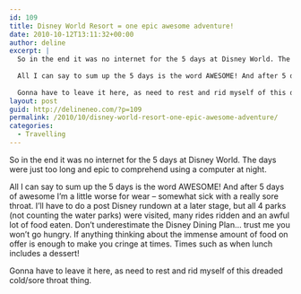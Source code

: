 ```yaml
---
id: 109
title: Disney World Resort = one epic awesome adventure!
date: 2010-10-12T13:11:32+00:00
author: deline
excerpt: |
  So in the end it was no internet for the 5 days at Disney World. The days were just too long and epic to comprehend using a computer at night.
  
  All I can say to sum up the 5 days is the word AWESOME! And after 5 days of awesome I'm a little worse for wear - somewhat sick with a really sore throat. I'll have to do a post Disney rundown at a later stage, but all 4 parks (not counting the water parks) were visited, many rides ridden and an awful lot of food eaten. Don't underestimate the Disney Dining Plan... trust me you won't go hungry. If anything thinking about the immense amount of food on offer is enough to make you cringe at times. Times such as when lunch includes a dessert!
  
  Gonna have to leave it here, as need to rest and rid myself of this dreaded cold/sore throat thing.
layout: post
guid: http://delineneo.com/?p=109
permalink: /2010/10/disney-world-resort-one-epic-awesome-adventure/
categories:
  - Travelling
---
```

So in the end it was no internet for the 5 days at Disney World. The days were just too long and epic to comprehend using a computer at night.

All I can say to sum up the 5 days is the word AWESOME! And after 5 days of awesome I&#8217;m a little worse for wear &#8211; somewhat sick with a really sore throat. I&#8217;ll have to do a post Disney rundown at a later stage, but all 4 parks (not counting the water parks) were visited, many rides ridden and an awful lot of food eaten. Don&#8217;t underestimate the Disney Dining Plan&#8230; trust me you won&#8217;t go hungry. If anything thinking about the immense amount of food on offer is enough to make you cringe at times. Times such as when lunch includes a dessert!

Gonna have to leave it here, as need to rest and rid myself of this dreaded cold/sore throat thing.
